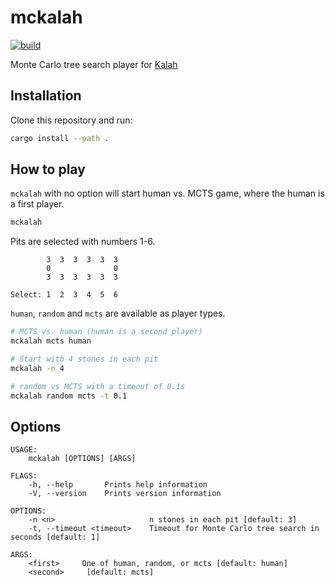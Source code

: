 # mckalah

[![build](https://github.com/mosmeh/mckalah/workflows/build/badge.svg)](https://github.com/mosmeh/mckalah/actions)

Monte Carlo tree search player for [Kalah](https://en.wikipedia.org/wiki/Kalah)

## Installation

Clone this repository and run:

```sh
cargo install --path .
```

## How to play

`mckalah` with no option will start human vs. MCTS game, where the human is a first player.

```sh
mckalah
```

Pits are selected with numbers 1-6.

```
        3  3  3  3  3  3
        0              0
        3  3  3  3  3  3

Select: 1  2  3  4  5  6
```

`human`, `random` and `mcts` are available as player types.

```sh
# MCTS vs. human (human is a second player)
mckalah mcts human

# Start with 4 stones in each pit
mckalah -n 4

# random vs MCTS with a timeout of 0.1s
mckalah random mcts -t 0.1
```

## Options

```
USAGE:
    mckalah [OPTIONS] [ARGS]

FLAGS:
    -h, --help       Prints help information
    -V, --version    Prints version information

OPTIONS:
    -n <n>                     n stones in each pit [default: 3]
    -t, --timeout <timeout>    Timeout for Monte Carlo tree search in seconds [default: 1]

ARGS:
    <first>     One of human, random, or mcts [default: human]
    <second>     [default: mcts]
```
